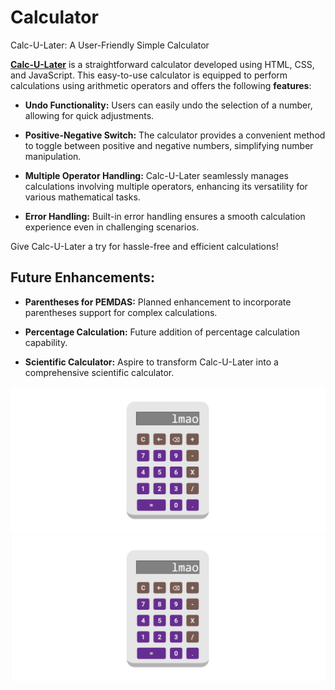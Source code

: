 # Calculator

Calc-U-Later: A User-Friendly Simple Calculator

**[Calc-U-Later](https://rainierxcode.github.io/Calculator/)** is a straightforward calculator developed using HTML, CSS, and JavaScript. This easy-to-use calculator is equipped to perform calculations using arithmetic operators and offers the following **features**:

* **Undo Functionality:** Users can easily undo the selection of a number, allowing for quick adjustments.

* **Positive-Negative Switch:** The calculator provides a convenient method to toggle between positive and negative numbers, simplifying number manipulation.

* **Multiple Operator Handling:** Calc-U-Later seamlessly manages calculations involving multiple operators, enhancing its versatility for various mathematical tasks.

* **Error Handling:** Built-in error handling ensures a smooth calculation experience even in challenging scenarios.

Give Calc-U-Later a try for hassle-free and efficient calculations!

## Future Enhancements:

* **Parentheses for PEMDAS:** Planned enhancement to incorporate parentheses support for complex calculations.

  
* **Percentage Calculation:** Future addition of percentage calculation capability.

  
* **Scientific Calculator:** Aspire to transform Calc-U-Later into a comprehensive scientific calculator.

![Alt text](image-1.png)
![Alt text](image.png)
